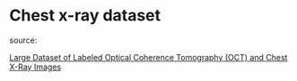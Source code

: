# Chest x-ray dataset

source:

[Large Dataset of Labeled Optical Coherence Tomography (OCT) and Chest X-Ray Images](https://data.mendeley.com/datasets/rscbjbr9sj/3)
